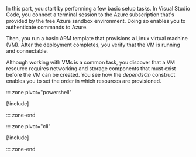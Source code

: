 In this part, you start by performing a few basic setup tasks. In Visual Studio Code, you connect a terminal session to the Azure subscription that's provided by the free Azure sandbox environment. Doing so enables you to authenticate commands to Azure.

Then, you run a basic ARM template that provisions a Linux virtual machine (VM). After the deployment completes, you verify that the VM is running and connectable.

Although working with VMs is a common task, you discover that a VM resource requires networking and storage components that must exist before the VM can be created. You see how the _dependsOn_ construct enables you to set the order in which resources are provisioned.

::: zone pivot="powershell"

[!include[](./powershell/3-exercise-dependencies-powershell.md)]

::: zone-end

::: zone pivot="cli"

[!include[](./azcli/3-exercise-dependencies-azcli.md)]

::: zone-end